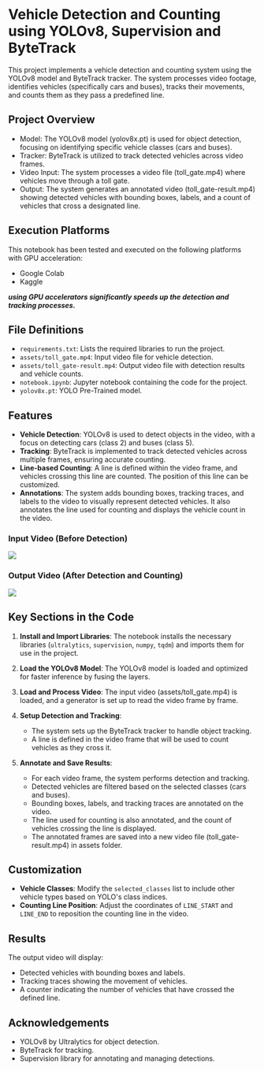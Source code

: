 # Vehicle Detection and Counting using YOLOv8, Supervision and ByteTrack
This project implements a vehicle detection and counting system using the YOLOv8 model and ByteTrack tracker. The system processes video footage, identifies vehicles (specifically cars and buses), tracks their movements, and counts them as they pass a predefined line.

## Project Overview
- Model: The YOLOv8 model (yolov8x.pt) is used for object detection, focusing on identifying specific vehicle classes (cars and buses).
- Tracker: ByteTrack is utilized to track detected vehicles across video frames.
- Video Input: The system processes a video file (toll_gate.mp4) where vehicles move through a toll gate.
- Output: The system generates an annotated video (toll_gate-result.mp4) showing detected vehicles with bounding boxes, labels, and a count of vehicles that cross a designated line.

## Execution Platforms
This notebook has been tested and executed on the following platforms with GPU acceleration:
- Google Colab
- Kaggle

**_using GPU accelerators significantly speeds up the detection and tracking processes._**

## File Definitions
- `requirements.txt`: Lists the required libraries to run the project.
- `assets/toll_gate.mp4`: Input video file for vehicle detection.
- `assets/toll_gate-result.mp4`: Output video file with detection results and vehicle counts.
- `notebook.ipynb`: Jupyter notebook containing the code for the project.
- `yolov8x.pt`: YOLO Pre-Trained model.

## Features
- **Vehicle Detection**: YOLOv8 is used to detect objects in the video, with a focus on detecting cars (class 2) and buses (class 5).
- **Tracking**: ByteTrack is implemented to track detected vehicles across multiple frames, ensuring accurate counting.
- **Line-based Counting**: A line is defined within the video frame, and vehicles crossing this line are counted. The position of this line can be customized.
- **Annotations**: The system adds bounding boxes, tracking traces, and labels to the video to visually represent detected vehicles. It also annotates the line used for counting and displays the vehicle count in the video.

### Input Video (Before Detection)
![](assets/toll_gate.gif)

### Output Video (After Detection and Counting)
![](assets/toll_gate-result.gif)

## Key Sections in the Code
1. **Install and Import Libraries**: The notebook installs the necessary libraries (`ultralytics`, `supervision`, `numpy`, `tqdm`) and imports them for use in the project.
2. **Load the YOLOv8 Model**: The YOLOv8 model is loaded and optimized for faster inference by fusing the layers.
3. **Load and Process Video**: The input video (assets/toll_gate.mp4) is loaded, and a generator is set up to read the video frame by frame.
4. **Setup Detection and Tracking**:
    - The system sets up the ByteTrack tracker to handle object tracking.
    - A line is defined in the video frame that will be used to count vehicles as they cross it.

5. **Annotate and Save Results**:
    - For each video frame, the system performs detection and tracking.
    - Detected vehicles are filtered based on the selected classes (cars and buses).
    - Bounding boxes, labels, and tracking traces are annotated on the video.
    - The line used for counting is also annotated, and the count of vehicles crossing the line is displayed.
    - The annotated frames are saved into a new video file (toll_gate-result.mp4) in assets folder.

## Customization
- **Vehicle Classes**: Modify the `selected_classes` list to include other vehicle types based on YOLO's class indices.
- **Counting Line Position**: Adjust the coordinates of `LINE_START` and `LINE_END` to reposition the counting line in the video.

## Results
The output video will display:
- Detected vehicles with bounding boxes and labels.
- Tracking traces showing the movement of vehicles.
- A counter indicating the number of vehicles that have crossed the defined line.

## Acknowledgements
- YOLOv8 by Ultralytics for object detection.
- ByteTrack for tracking.
- Supervision library for annotating and managing detections.
